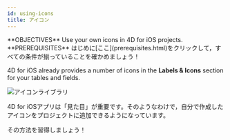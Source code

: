 ```yaml
---
id: using-icons
title: アイコン
---
```


<div class = "objectives">
**OBJECTIVES**
Use your own icons in 4D for iOS projects.</div> <div class = "prerequisites">
**PREREQUISITES**
はじめに[ここ](prerequisites.html)をクリックして，すべての条件が揃っていることを確かめましょう！</div>

4D for iOS already provides a number of icons in the **Labels & Icons** section for your tables and fields.

![アイコンライブラリ](assets/en/custom-icons/icon-library.png)

4D for iOSアプリは「見た目」が重要です。そのようなわけで，自分で作成したアイコンをプロジェクトに追加できるようになっています。

その方法を習得しましょう！